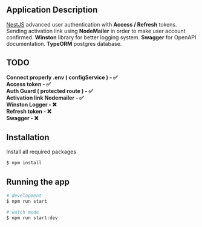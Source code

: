 ## Application Description

[NestJS](https://github.com/nestjs/nest) 
advanced user authentication with **Access / Refresh** tokens. Sending activation link using **NodeMailer** in 
order to make user account confirmed. **Winston** library for better logging system.
**Swagger** for OpenAPI documentation. **TypeORM** postgres database.

## TODO 

**Connect properly .env ( configService ) - &#9989;**  
**Access token - &#9989;**  
**Auth Guard ( protected route ) - &#9989;**  
**Activation link Nodemailer - &#9989;**  
**Winston Logger - &#10060;**  
**Refresh token - &#10060;**  
**Swagger - &#10060;**  


## Installation
Install all required packages
```bash
$ npm install
```

## Running the app

```bash
# development
$ npm run start

# watch mode
$ npm run start:dev

```

